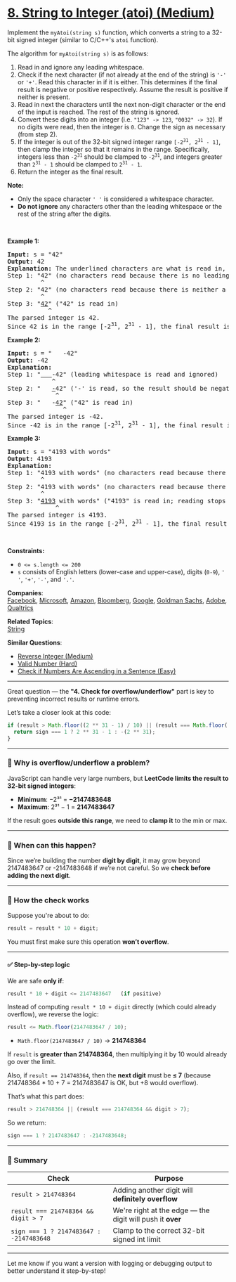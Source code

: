 # [8. String to Integer (atoi) (Medium)](https://leetcode.com/problems/string-to-integer-atoi/)

<p>Implement the <code>myAtoi(string s)</code> function, which converts a string to a 32-bit signed integer (similar to C/C++'s <code>atoi</code> function).</p>

<p>The algorithm for <code>myAtoi(string s)</code> is as follows:</p>

<ol>
	<li>Read in and ignore any leading whitespace.</li>
	<li>Check if the next character (if not already at the end of the string) is <code>'-'</code> or <code>'+'</code>. Read this character in if it is either. This determines if the final result is negative or positive respectively. Assume the result is positive if neither is present.</li>
	<li>Read in next the characters until the next non-digit character or the end of the input is reached. The rest of the string is ignored.</li>
	<li>Convert these digits into an integer (i.e. <code>"123" -&gt; 123</code>, <code>"0032" -&gt; 32</code>). If no digits were read, then the integer is <code>0</code>. Change the sign as necessary (from step 2).</li>
	<li>If the integer is out of the 32-bit signed integer range <code>[-2<sup>31</sup>, 2<sup>31</sup> - 1]</code>, then clamp the integer so that it remains in the range. Specifically, integers less than <code>-2<sup>31</sup></code> should be clamped to <code>-2<sup>31</sup></code>, and integers greater than <code>2<sup>31</sup> - 1</code> should be clamped to <code>2<sup>31</sup> - 1</code>.</li>
	<li>Return the integer as the final result.</li>
</ol>

<p><strong>Note:</strong></p>

<ul>
	<li>Only the space character <code>' '</code> is considered a whitespace character.</li>
	<li><strong>Do not ignore</strong> any characters other than the leading whitespace or the rest of the string after the digits.</li>
</ul>

<p>&nbsp;</p>
<p><strong>Example 1:</strong></p>

<pre><strong>Input:</strong> s = "42"
<strong>Output:</strong> 42
<strong>Explanation:</strong> The underlined characters are what is read in, the caret is the current reader position.
Step 1: "42" (no characters read because there is no leading whitespace)
         ^
Step 2: "42" (no characters read because there is neither a '-' nor '+')
         ^
Step 3: "<u>42</u>" ("42" is read in)
           ^
The parsed integer is 42.
Since 42 is in the range [-2<sup>31</sup>, 2<sup>31</sup> - 1], the final result is 42.
</pre>

<p><strong>Example 2:</strong></p>

<pre><strong>Input:</strong> s = "   -42"
<strong>Output:</strong> -42
<strong>Explanation:</strong>
Step 1: "<u>   </u>-42" (leading whitespace is read and ignored)
            ^
Step 2: "   <u>-</u>42" ('-' is read, so the result should be negative)
             ^
Step 3: "   -<u>42</u>" ("42" is read in)
               ^
The parsed integer is -42.
Since -42 is in the range [-2<sup>31</sup>, 2<sup>31</sup> - 1], the final result is -42.
</pre>

<p><strong>Example 3:</strong></p>

<pre><strong>Input:</strong> s = "4193 with words"
<strong>Output:</strong> 4193
<strong>Explanation:</strong>
Step 1: "4193 with words" (no characters read because there is no leading whitespace)
         ^
Step 2: "4193 with words" (no characters read because there is neither a '-' nor '+')
         ^
Step 3: "<u>4193</u> with words" ("4193" is read in; reading stops because the next character is a non-digit)
             ^
The parsed integer is 4193.
Since 4193 is in the range [-2<sup>31</sup>, 2<sup>31</sup> - 1], the final result is 4193.
</pre>

<p>&nbsp;</p>
<p><strong>Constraints:</strong></p>

<ul>
	<li><code>0 &lt;= s.length &lt;= 200</code></li>
	<li><code>s</code> consists of English letters (lower-case and upper-case), digits (<code>0-9</code>), <code>' '</code>, <code>'+'</code>, <code>'-'</code>, and <code>'.'</code>.</li>
</ul>

**Companies**:  
[Facebook](https://leetcode.com/company/facebook), [Microsoft](https://leetcode.com/company/microsoft), [Amazon](https://leetcode.com/company/amazon), [Bloomberg](https://leetcode.com/company/bloomberg), [Google](https://leetcode.com/company/google), [Goldman Sachs](https://leetcode.com/company/goldman-sachs), [Adobe](https://leetcode.com/company/adobe), [Qualtrics](https://leetcode.com/company/qualtrics)

**Related Topics**:  
[String](https://leetcode.com/tag/string/)

**Similar Questions**:

- [Reverse Integer (Medium)](https://leetcode.com/problems/reverse-integer/)
- [Valid Number (Hard)](https://leetcode.com/problems/valid-number/)
- [Check if Numbers Are Ascending in a Sentence (Easy)](https://leetcode.com/problems/check-if-numbers-are-ascending-in-a-sentence/)

---

Great question — the **"4. Check for overflow/underflow"** part is key to preventing incorrect results or runtime errors.

Let’s take a closer look at this code:

```js
if (result > Math.floor((2 ** 31 - 1) / 10) || (result === Math.floor((2 ** 31 - 1) / 10) && digit > 7)) {
  return sign === 1 ? 2 ** 31 - 1 : -(2 ** 31);
}
```

---

### 🔹 Why is overflow/underflow a problem?

JavaScript can handle very large numbers, but **LeetCode limits the result to 32-bit signed integers**:

- **Minimum**: −2³¹ = **−2147483648**
- **Maximum**: 2³¹ − 1 = **2147483647**

If the result goes **outside this range**, we need to **clamp it** to the min or max.

---

### 🔸 When can this happen?

Since we’re building the number **digit by digit**, it may grow beyond 2147483647 or -2147483648 if we’re not careful. So we **check before adding the next digit**.

---

### 🔹 How the check works

Suppose you're about to do:

```js
result = result * 10 + digit;
```

You must first make sure this operation **won’t overflow**.

---

#### ✅ Step-by-step logic

We are safe **only if**:

```js
result * 10 + digit <= 2147483647   (if positive)
```

Instead of computing `result * 10 + digit` directly (which could already overflow), we reverse the logic:

```js
result <= Math.floor(2147483647 / 10);
```

- `Math.floor(2147483647 / 10)` → **214748364**

If `result` is **greater than 214748364**, then multiplying it by 10 would already go over the limit.

Also, if `result == 214748364`, then the **next digit** must be **≤ 7** (because 214748364 \* 10 + 7 = 2147483647 is OK, but +8 would overflow).

That’s what this part does:

```js
result > 214748364 || (result === 214748364 && digit > 7);
```

So we return:

```js
sign === 1 ? 2147483647 : -2147483648;
```

---

### 🔸 Summary

| Check                                   | Purpose                                                   |
| --------------------------------------- | --------------------------------------------------------- |
| `result > 214748364`                    | Adding another digit will **definitely overflow**         |
| `result === 214748364 && digit > 7`     | We're right at the edge — the digit will push it **over** |
| `sign === 1 ? 2147483647 : -2147483648` | Clamp to the correct 32-bit signed int limit              |

---

Let me know if you want a version with logging or debugging output to better understand it step-by-step!
